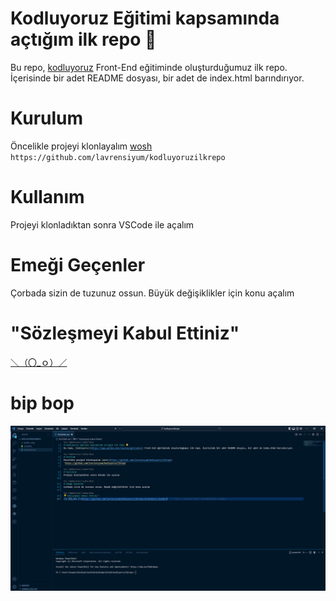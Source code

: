 # Kodluyoruz Eğitimi kapsamında açtığım ilk repo 🌟
Bu repo, [kodluyoruz](https://app.patika.dev/courses/git/odev1) Front-End eğitiminde oluşturduğumuz ilk repo. İçerisinde bir adet README dosyası, bir adet de index.html barındırıyor.

# Kurulum
Öncelikle projeyi klonlayalım [wosh](https://github.com/lavrensiyum/kodluyoruzilkrepo)
`https://github.com/lavrensiyum/kodluyoruzilkrepo`

# Kullanım
Projeyi klonladıktan sonra VSCode ile açalım

# Emeği Geçenler
Çorbada sizin de tuzunuz ossun. Büyük değişiklikler için konu açalım

# "Sözleşmeyi Kabul Ettiniz"
[＼（〇_ｏ）／](https://github.com/lavrensiyum/kodluyoruzilkrepo/blob/main/LICENSE)

# bip bop
![>](assets/img/kodlamayacalisiyoruz.png)